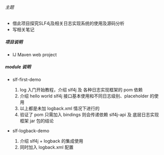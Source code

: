 ###### 主题 
- 借此项目探究SLF4j及相关日志实现系统的使用及源码分析
- 写相关笔记

##### 项目说明
- IJ Maven web project

##### module 说明
- slf-first-demo
    1. log 入门开始教程，介绍 slf4j 及 各种日志实现框架的 pom 依赖
    2. 介绍 hello world slf4j 接口基本使用和不同日志级别、placeholder 的使用
    3. 以上都是未加 logback.xml 情况下进行的
    4. 验证了 pom 只需加入 bindings 则会传递依赖 slf4j-api 及 底层日志实现框架 jar 包的结论

- slf-logback-demo
    1. 介绍 slf4j + logback 的集成使用
    2. 同时加入 logback.xml 配置